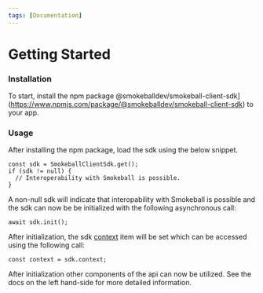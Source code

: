 ```yaml
---
tags: [Documentation]
---
```


# Getting Started

### Installation

To start, install the npm package @smokeballdev/smokeball-client-sdk](https://www.npmjs.com/package/@smokeballdev/smokeball-client-sdk) to your app.

### Usage

After installing the npm package, load the sdk using the below snippet.

```
const sdk = SmokeballClientSdk.get();
if (sdk != null) {
  // Interoperability with Smokeball is possible.
}
```

A non-null sdk will indicate that interopability with Smokeball is possible and the sdk can now be be initialized with the following asynchronous call:

```
await sdk.init();
```

After initialization, the sdk [context](https://smokeball.stoplight.io/docs/sdk-docs/4e893caa75c49-common-context-interface) item will be set which can be accessed using the following call:

```
const context = sdk.context;
```

After initialization other components of the api can now be utilized. See the docs on the left hand-side for more detailed information.